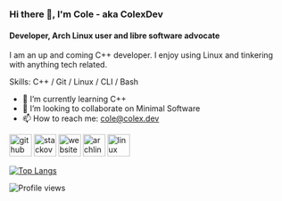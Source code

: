 ### Hi there 👋, I'm Cole - aka ColexDev
#### Developer, Arch Linux user and libre software advocate 
I am an up and coming C++ developer. I enjoy using Linux and tinkering with anything tech related.

Skills: C++ / Git / Linux / CLI / Bash

- 🌱 I’m currently learning C++
- 👯 I’m looking to collaborate on Minimal Software 
- 📫 How to reach me: cole@colex.dev 


[<img src='https://cdn.jsdelivr.net/npm/simple-icons@3.0.1/icons/github.svg' alt='github' height='40'>](https://github.com/ColexDev)  [<img src='https://cdn.jsdelivr.net/npm/simple-icons@3.0.1/icons/stackoverflow.svg' alt='stackoverflow' height='40'>](https://stackoverflow.com/users/ColexDev)  [<img src='https://cdn.jsdelivr.net/npm/simple-icons@3.0.1/icons/icloud.svg' alt='website' height='40'>](colex.dev)  [<img src='https://cdn.jsdelivr.net/npm/simple-icons@3.0.1/icons/archlinux.svg' alt='archlinux' height='40'>](colex.dev)  [<img src='https://cdn.jsdelivr.net/npm/simple-icons@3.0.1/icons/linux.svg' alt='linux' height='40'>](colex.dev)  

[![Top Langs](https://github-readme-stats.vercel.app/api/top-langs/?username=ColexDev)](https://github.com/anuraghazra/github-readme-stats)

<!---![GitHub stats](https://github-readme-stats.vercel.app/api?username=ColexDev&show_icons=true&count_private=true) --->

![Profile views](https://komarev.com/ghpvc/?username=colexdev&label=Profile%20views&color=0e75b6&style=flat) 
